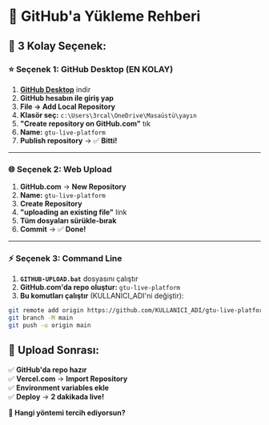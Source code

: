 # 🚀 GitHub'a Yükleme Rehberi

## 🎯 3 Kolay Seçenek:

### ⭐ **Seçenek 1: GitHub Desktop (EN KOLAY)**
1. **[GitHub Desktop](https://desktop.github.com)** indir
2. **GitHub hesabın ile giriş yap**
3. **File → Add Local Repository** 
4. **Klasör seç:** `c:\Users\3rcal\OneDrive\Masaüstü\yayın`
5. **"Create repository on GitHub.com"** tık
6. **Name:** `gtu-live-platform`
7. **Publish repository** → ✅ **Bitti!**

---

### 🌐 **Seçenek 2: Web Upload**  
1. **GitHub.com** → **New Repository**
2. **Name:** `gtu-live-platform`
3. **Create Repository**
4. **"uploading an existing file"** link
5. **Tüm dosyaları sürükle-bırak**
6. **Commit** → ✅ **Done!**

---

### ⚡ **Seçenek 3: Command Line**
1. **`GITHUB-UPLOAD.bat`** dosyasını çalıştır
2. **GitHub.com'da repo oluştur:** `gtu-live-platform`
3. **Bu komutları çalıştır** (KULLANICI_ADI'ni değiştir):

```bash
git remote add origin https://github.com/KULLANICI_ADI/gtu-live-platform.git
git branch -M main  
git push -u origin main
```

## 🚀 **Upload Sonrası:**

✅ **GitHub'da repo hazır**  
✅ **Vercel.com** → **Import Repository**  
✅ **Environment variables ekle**  
✅ **Deploy** → **2 dakikada live!**  

**🎯 Hangi yöntemi tercih ediyorsun?**